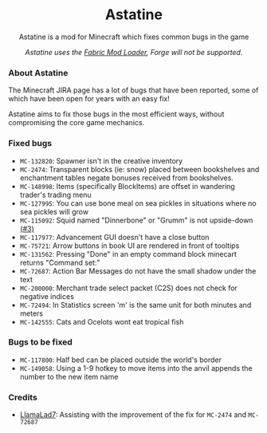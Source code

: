 <div align="center">

# Astatine

Astatine is a mod for Minecraft which fixes common bugs in the game

*Astatine uses the [Fabric Mod Loader](https://fabricmc.net), Forge will not be supported.*

</div>

### About Astatine

The Minecraft JIRA page has a lot of bugs that have been reported, some of which have been open for years with an easy
fix!

Astatine aims to fix those bugs in the most efficient ways, without compromising the core game mechanics.

### Fixed bugs

- ``MC-132820``: Spawner isn't in the creative inventory
- ``MC-2474``: Transparent blocks (ie: snow) placed between bookshelves and enchantment tables negate bonuses received
  from bookshelves.
- ``MC-148998``: Items (specifically BlockItems) are offset in wandering trader's trading menu
- ``MC-127995``: You can use bone meal on sea pickles in situations where no sea pickles will grow
- ``MC-115092``: Squid named "Dinnerbone" or "Grumm" is not
  upside-down [(#3)](https://github.com/dreamhopping/Astatine/issues/3)
- ``MC-117977``: Advancement GUI doesn't have a close button
- ``MC-75721``: Arrow buttons in book UI are rendered in front of tooltips
- ``MC-131562``: Pressing "Done" in an empty command block minecart returns "Command set:"
- ``MC-72687``: Action Bar Messages do not have the small shadow under the text
- ``MC-200000``: Merchant trade select packet (C2S) does not check for negative indices
- ``MC-72494``: In Statistics screen 'm' is the same unit for both minutes and meters
- ``MC-142555``: Cats and Ocelots wont eat tropical fish

### Bugs to be fixed

- ``MC-117800``: Half bed can be placed outside the world's border
- ``MC-149058``: Using a 1-9 hotkey to move items into the anvil appends the number to the new item name

### Credits

- [LlamaLad7](https://github.com/LlamaLad7): Assisting with the improvement of the fix for ``MC-2474`` and ``MC-72687``
